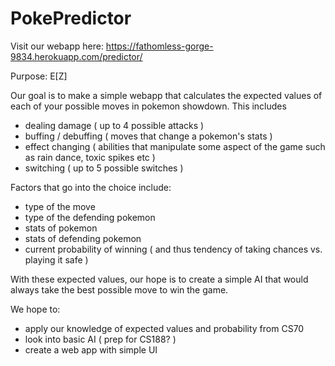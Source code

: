 # PokePredictor

Visit our webapp here: https://fathomless-gorge-9834.herokuapp.com/predictor/

Purpose: E[Z]

Our goal is to make a simple webapp that calculates the expected values of each of your possible moves in pokemon showdown. This includes
* dealing damage ( up to 4 possible attacks )
* buffing / debuffing ( moves that change a pokemon's stats )
* effect changing ( abilities that manipulate some aspect of the game such as rain dance, toxic spikes etc )
* switching ( up to 5 possible switches )

Factors that go into the choice include:
* type of the move
* type of the defending pokemon
* stats of pokemon
* stats of defending pokemon
* current probability of winning ( and thus tendency of taking chances vs. playing it safe )

With these expected values, our hope is to create a simple AI that would always take the best possible move to win the game.

We hope to:
* apply our knowledge of expected values and probability from CS70
* look into basic AI ( prep for CS188? )
* create a web app with simple UI


